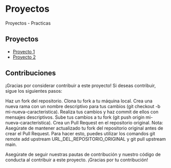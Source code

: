 # Proyectos
Proyectos - Practicas 

## Proyectos

- [Proyecto 1](./proyecto1/README.md)
- [Proyecto 2](./proyecto2/README.md)

## Contribuciones

¡Gracias por considerar contribuir a este proyecto! Si deseas contribuir, sigue los siguientes pasos:

Haz un fork del repositorio.
Clona tu fork a tu máquina local.
Crea una nueva rama con un nombre descriptivo para tus cambios (git checkout -b mi-nueva-caracteristica).
Realiza tus cambios y haz commit de ellos con mensajes descriptivos.
Sube tus cambios a tu fork (git push origin mi-nueva-caracteristica).
Crea un Pull Request en el repositorio original.
Nota: Asegúrate de mantener actualizado tu fork del repositorio original antes de crear el Pull Request. 
Para hacer esto, puedes utilizar los comandos git remote add upstream URL_DEL_REPOSITORIO_ORIGINAL y git pull upstream main.

Asegúrate de seguir nuestras pautas de contribución y nuestro código de conducta al contribuir a este proyecto. ¡Gracias por tu contribución!
